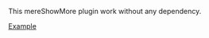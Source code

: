 

This mereShowMore plugin work without any dependency.


<a href="https://codepen.io/storozhukua/pen/NZPJbj?fbclid=IwAR3clJU8UAsXJM5mZH9iuFbMXlhs68WOXC3I7bDuYujSJw-k4Vrw7lDubRM">Example</a>
